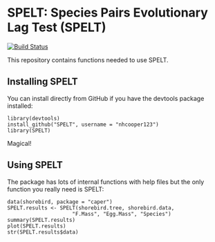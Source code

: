 # SPELT: Species Pairs Evolutionary Lag Test (SPELT)

[![Build Status](https://travis-ci.org/richfitz/SPELT.png?branch=master)](https://travis-ci.org/richfitz/SPELT)

This repository contains functions needed to use SPELT.

## Installing SPELT

You can install directly from GitHub if you have the devtools package installed:

	library(devtools)
	install_github("SPELT", username = "nhcooper123")
	library(SPELT)

Magical!

## Using SPELT

The package has lots of internal functions with help files but the only function you really need is SPELT:

	data(shorebird, package = "caper")
	SPELT.results <- SPELT(shorebird.tree, shorebird.data,
                         "F.Mass", "Egg.Mass", "Species")
	summary(SPELT.results)
	plot(SPELT.results)
	str(SPELT.results$data)
